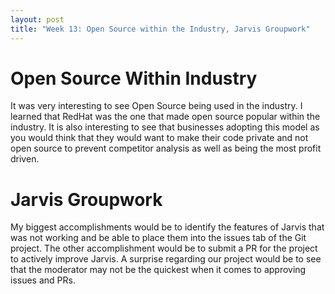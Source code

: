 ```yaml
---
layout: post
title: "Week 13: Open Source within the Industry, Jarvis Groupwork"
---
```


# Open Source Within Industry 

It was very interesting to see Open Source being used in the industry. I learned that RedHat was the one that made open source popular within the industry. It is also interesting to see that businesses adopting this model as you would think that they would want to make their code private and not open source to prevent competitor analysis as well as being the most profit driven.

# Jarvis Groupwork
My biggest accomplishments would be to identify the features of Jarvis that was not working and be able to place them into the issues tab of the Git project.
The other accomplishment would be to submit a PR for the project to actively improve Jarvis.
A surprise regarding our project would be to see that the moderator may not be the quickest when it comes to approving issues and PRs.

